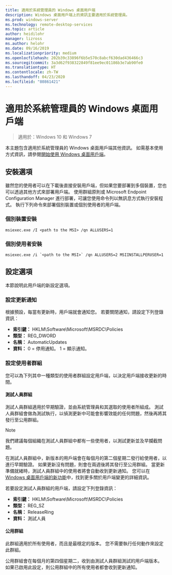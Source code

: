 ```yaml
---
title: 適用於系統管理員的 Windows 桌面用戶端
description: Windows 桌面用戶端上的資訊主要適用於系統管理員。
ms.prod: windows-server
ms.technology: remote-desktop-services
ms.topic: article
author: heidilohr
manager: lizross
ms.author: helohr
ms.date: 09/16/2019
ms.localizationpriority: medium
ms.openlocfilehash: 202b39c33896f6b5e570c8abcf630dad436466c3
ms.sourcegitcommit: 3a3d62f938322849f81ee9ec01186b3e7ab90fe0
ms.translationtype: HT
ms.contentlocale: zh-TW
ms.lasthandoff: 04/23/2020
ms.locfileid: "80861421"
---
```

# <a name="windows-desktop-client-for-admins"></a>適用於系統管理員的 Windows 桌面用戶端

>適用於：Windows 10 和 Windows 7

本主題包含適用於系統管理員的 Windows 桌面用戶端其他資訊。 如需基本使用方式資訊，請參閱[開始使用 Windows 桌面用戶端](windowsdesktop.md)。

## <a name="installation-options"></a>安裝選項

雖然您的使用者可以在下載後直接安裝用戶端，但如果您要部署到多個裝置，您也可以透過其他方式來部署用戶端。 使用群組原則或 Microsoft Endpoint Configuration Manager 進行部署，可讓您使用命令列以無訊息方式執行安裝程式。 執行下列命令來部署個別裝置或個別使用者的用戶端。

### <a name="per-device-installation"></a>個別裝置安裝

```
msiexec.exe /I <path to the MSI> /qn ALLUSERS=1
```

### <a name="per-user-installation"></a>個別使用者安裝

```
msiexec.exe /i `<path to the MSI>` /qn ALLUSERS=2 MSIINSTALLPERUSER=1
```

## <a name="configuration-options"></a>設定選項

本節說明此用戶端的新設定選項。

### <a name="configure-update-notifications"></a>設定更新通知

根據預設，每當有更新時，用戶端就會通知您。 若要關閉通知，請設定下列登錄資訊：

- **索引鍵：** HKLM\Software\Microsoft\MSRDC\Policies
- **類型：** REG_DWORD
- **名稱：** AutomaticUpdates
- **資料：** 0 = 停用通知。 1 = 顯示通知。

### <a name="configure-user-groups"></a>設定使用者群組

您可以為下列其中一種類型的使用者群組設定用戶端，以決定用戶端接收更新的時間。

#### <a name="insider-group"></a>測試人員群組

測試人員群組適用於早期驗證，並由系統管理員和其選取的使用者所組成。 測試人員群組會做為測試執行，以偵測更新中可能會影響效能的任何問題，然後再將其發行至公用群組。

> [!NOTE]
> 我們建議每個組織在測試人員群組中都有一些使用者，以測試更新並及早攔截問題。

在測試人員群組中，新版本的用戶端會在每個月的第二個星期二發行給使用者，以進行早期驗證。 如果更新沒有問題，則會在兩週後將其發行至公用群組。 當更新準備就緒時，測試人員群組中的使用者將會自動收到更新通知。 您可以在 [Windows 桌面用戶端的新功能](windowsdesktop-whatsnew.md)中，找到更多關於用戶端變更的詳細資訊。

若要設定測試人員群組的用戶端，請設定下列登錄資訊：

- **索引鍵：** HKLM\Software\Microsoft\MSRDC\Policies
- **類型：** REG_SZ
- **名稱：** ReleaseRing
- **資料：** 測試人員

#### <a name="public-group"></a>公用群組

此群組適用於所有使用者，而且是最穩定的版本。 您不需要執行任何動作來設定此群組。

公用群組會在每個月的第四個星期二，收到由測試人員群組測試的用戶端版本。 如果已啟用此設定，則公用群組中的所有使用者都會收到更新通知。
